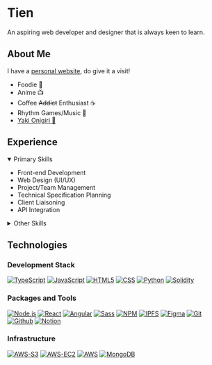 # Tien
An aspiring web developer and designer that is always keen to learn.


## About Me
I have a [personal website][link-personal], do give it a visit!
<ul>
  <li>Foodie 🍜</li>
  <li>Anime  	📺</li>
  <li>Coffee <s>Addict</s> Enthusiast ☕</li>
  <li>Rhythm Games/Music 🎹</li>
    <li><a href="https://hololive.hololivepro.com/en/talents/nekomata-okayu/" target="_blank" rel="noopener noreferrer">Yaki Onigiri 🍙</a></li>
</ul>


## Experience

<details open="open">
<summary>Primary Skills</summary>
  <ul>
    <li>Front-end Development</li>
    <li>Web Design (UI/UX)</li>
    <li>Project/Team Management</li>
    <li>Technical Specification Planning</li>
    <li>Client Liaisoning</li>
    <li>API Integration</li>
  </ul>
</details>

<details>
<summary>Other Skills</summary>
  <ul>
    <li>API Development</li>
    <li>Server and Admin Development</li>
    <li>Asset Management and Uploading</li>
    <li>Web3 Development and Integration</li>
    <li>CI/CD</li>
  </ul>
</details>

## Technologies

### Development Stack

[![TypeScript][shield-typescript]][link-typescript]
[![JavaScript][shield-javascript]][link-javascript]
[![HTML5][shield-html5]][link-html5]
[![CSS][shield-css]][link-css]
[![Python][shield-python]][link-python]
[![Solidity][shield-solidity]][link-solidity]


### Packages and Tools
[![Node.js][shield-nodejs]][link-nodejs]
[![React][shield-react]][link-react]
[![Angular][shield-angular]][link-angular]
[![Sass][shield-sass]][link-sass]
[![NPM][shield-npm]][link-npm]
[![IPFS][shield-ipfs]][link-ipfs]
[![Figma][shield-figma]][link-figma]
[![Git][shield-git]][link-git]
[![Github][shield-github]][link-github]
[![Notion][shield-notion]][link-notion]



### Infrastructure
[![AWS-S3][shield-awss3]][link-awss3]
[![AWS-EC2][shield-awsec2]][link-awsec2]
[![AWS][shield-aws]][link-aws]
[![MongoDB][shield-mongodb]][link-mongodb]




<!-- LINKS -->
<!-- PERSONAL -->
[link-personal]: https://tienfoong.com
[link-okayu]: https://hololive.hololivepro.com/en/talents/nekomata-okayu/

<!-- LANGUAGES -->
[link-typescript]: https://www.typescriptlang.org/
[link-javascript]: https://www.javascript.com/
[link-html5]: https://developer.mozilla.org/en-US/docs/Glossary/HTML5
[link-css]: https://developer.mozilla.org/en-US/docs/Web/CSS
[link-sass]: https://sass-lang.com/
[link-solidity]: https://docs.soliditylang.org/
[link-python]: https://www.python.org/
[link-angular]: https://angular.io/

<!-- TOOLS -->
[link-npm]: https://www.npmjs.com/
[link-nodejs]: https://nodejs.org/
[link-react]: https://react.dev/
[link-ipfs]: https://ipfs.tech/
[link-notion]: https://www.notion.so/about
[link-figma]: https://www.figma.com/ui-design-tool/

<!-- INFRASTRUCTURE -->
[link-git]: https://git-scm.com/
[link-github]: https://github.com/about
[link-aws]: https://aws.amazon.com/
[link-awss3]: https://aws.amazon.com/s3/
[link-awsec2]: https://aws.amazon.com/ec2/
[link-mongodb]: https://mongodb.com



<!-- SHIELDS -->
<!-- LANGUAGES -->
[shield-typescript]: https://shields.io/badge/TypeScript-3178C6?logo=TypeScript&logoColor=FAF9F8&style=flat-square
[shield-javascript]: https://shields.io/badge/JavaScript-%23F7DF1E?logo=JavaScript&logoColor=323330&style=flat-square
[shield-html5]: https://shields.io/badge/HTML5-%23E34F26?logo=html5&logoColor=%23ebebeb&style=flat-square
[shield-css]: https://shields.io/badge/CSS3-%231572B6?logo=css3&logoColor=%23ebebeb&style=flat-square
[shield-sass]: https://shields.io/badge/Sass-%23CC6699?logo=sass&logoColor=%23FFF&style=flat-square
[shield-solidity]: https://shields.io/badge/Solidity-%23363636?logo=solidity&logoColor=%23FFF&style=flat-square
[shield-python]: https://shields.io/badge/Python-%233776AB?logo=python&logoColor=%23FFF&style=flat-square
[shield-angular]: https://img.shields.io/badge/Angular-DD0031?logo=angular&logoColor=white&style=flat-square


<!-- TOOLS -->

[shield-npm]: https://shields.io/badge/NPM-%23CB3837?logo=npm&logoColor=%23FFF&style=flat-square
[shield-nodejs]: https://shields.io/badge/Node%2Ejs-%23339933?logo=node%2Ejs&logoColor=%23FFF&style=flat-square
[shield-react]: https://shields.io/badge/React-%2361DAFB?logo=react&logoColor=%23444&style=flat-square
[shield-ipfs]: https://shields.io/badge/IPFS-%2365C2CB?logo=ipfs&logoColor=%23FFF&style=flat-square
[shield-notion]: https://shields.io/badge/Notion-%23000?logo=notion&logoColor=%23FFF&style=flat-square
[shield-figma]: https://shields.io/badge/Figma-%23F24E1E?logo=figma&logoColor=%23FFF&style=flat-square


<!-- INFRASTRUCTURE -->
[shield-git]: https://shields.io/badge/Git-%23F05032?logo=git&logoColor=%23FFF&style=flat-square
[shield-github]: https://shields.io/badge/Github-%23181717?logo=github&logoColor=%23FFF&style=flat-square
[shield-aws]: https://shields.io/badge/Amazon%20AWS-%23232F3E?logo=amazon%20aws&logoColor=%23FFF&style=flat-square
[shield-awss3]: https://shields.io/badge/Amazon%20S3-%23569A31?logo=amazon%20s3&logoColor=%23FFF&style=flat-square
[shield-awsec2]: https://shields.io/badge/Amazon%20EC2-%23FF9900?logo=amazon%20ec2&logoColor=%23FFF&style=flat-square
[shield-mongodb]: https://shields.io/badge/MongoDB-%2347A248?logo=mongodb&logoColor=%23FFF&style=flat-square
